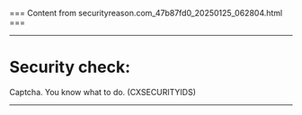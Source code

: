 === Content from securityreason.com_47b87fd0_20250125_062804.html ===


---

# Security check:

Captcha. You know what to do. (CXSECURITYIDS)

---


